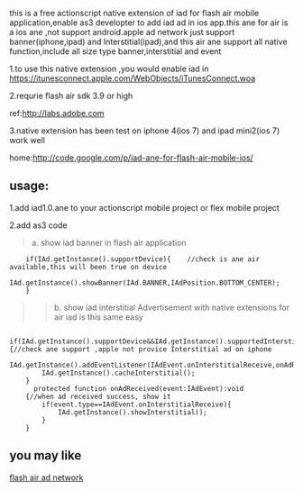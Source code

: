 this is a free actionscript native extension  of iad for flash air mobile application,enable as3 developter to add iad ad in ios app.this ane for air
is a ios ane ,not support android.apple ad network just support banner(iphone,ipad) and Interstitial(ipad),and this air ane support all native function,include all size type banner,interstitial and event

1.to use this native extension ,you would enable iad in https://itunesconnect.apple.com/WebObjects/iTunesConnect.woa

2.requrie flash air sdk 3.9 or high

ref:http://labs.adobe.com

3.native extension has been test on iphone 4(ios 7) and ipad mini2(ios 7) work well

home:http://code.google.com/p/iad-ane-for-flash-air-mobile-ios/

## usage: ##
1.add iad1.0.ane to your actionscript mobile project or flex mobile project

2.add as3 code

> a. show iad banner in flash  air application
```
	if(IAd.getInstance().supportDevice){	//check is ane air available,this will been true on device 				      
	    IAd.getInstance().showBanner(IAd.BANNER,IAdPosition.BOTTOM_CENTER);
	}
```
> > b. show iad interstitial Advertisement with native extensions for air iad is this same easy
```
  if(IAd.getInstance().supportDevice&&IAd.getInstance().supportedInterstitial){//check ane support ,apple not provice Interstitial ad on iphone
		IAd.getInstance().addEventListener(IAdEvent.onInterstitialReceive,onAdReceived);
		IAd.getInstance().cacheInterstitial();
	}
      protected function onAdReceived(event:IAdEvent):void
	{//when ad received success, show it
		if(event.type==IAdEvent.onInterstitialReceive){
			IAd.getInstance().showInterstitial();
		}
	}
```
## you may like ##
[flash air ad network](http://code.google.com/p/adoble-flash-air-ad-network-framework/)